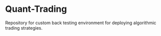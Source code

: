 # Quant-Trading

Repository for custom back testing environment for deploying algorithmic trading strategies. 
